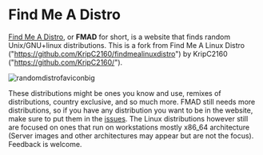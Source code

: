 # **Find Me A Distro**
[Find Me A Distro]("https://distro.moe"), or **FMAD** for short, is a website that finds random Unix/GNU+linux distributions. This is a fork from Find Me A Linux Distro ("https://github.com/KripC2160/findmealinuxdistro") by KripC2160 ("https://github.com/KripC2160/").

![randomdistrofaviconbig](https://user-images.githubusercontent.com/65854891/114965351-62da4500-9eab-11eb-8f6c-47671ce58741.png)

These distributions might be ones you know and use, remixes of distributions, country exclusive, and so much more. FMAD still needs more distributions, so if you have any distribution you want to be in the website, make sure to put them in the [issues](https://github.com/MiguelCarino/findmeadistro/issues). The Linux distributions however still are focused on ones that run on workstations mostly x86_64 architecture (Server images and other architectures may appear but are not the focus).
Feedback is welcome.